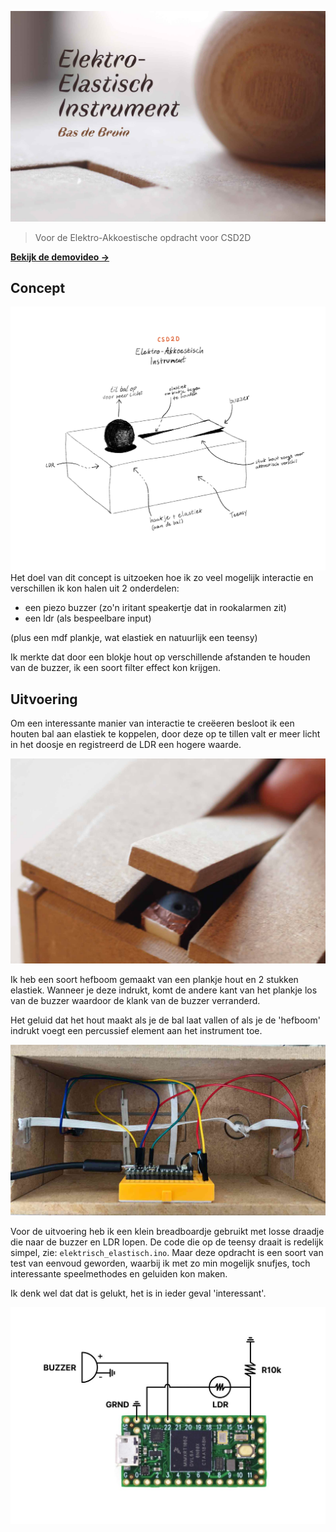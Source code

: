 ![Main Image](docs/hero.jpg)
> Voor de Elektro-Akkoestische opdracht voor CSD2D

[__Bekijk de demovideo &rarr;__](https://vimeo.com/427025028)

## Concept
![Schets](docs/schets.png)
Het doel van dit concept is uitzoeken hoe ik zo veel mogelijk interactie en verschillen ik kon halen uit 2 onderdelen: 
* een piezo buzzer (zo'n iritant speakertje dat in rookalarmen zit)
* een ldr (als bespeelbare input)

(plus een mdf plankje, wat elastiek en natuurlijk een teensy)

Ik merkte dat door een blokje hout op verschillende afstanden te houden van de buzzer, ik een soort filter effect kon krijgen. 

## Uitvoering

Om een interessante manier van interactie te creëeren besloot ik een houten bal aan elastiek te koppelen, door deze op te tillen valt er meer licht in het doosje en registreerd de LDR een hogere waarde.

![Buzzer](docs/photos/buzzer.jpg)

Ik heb een soort hefboom gemaakt van een plankje hout en 2 stukken elastiek. Wanneer je deze indrukt, komt de andere kant van het plankje los van de buzzer waardoor de klank van de buzzer verranderd.

Het geluid dat het hout maakt als je de bal laat vallen of als je de 'hefboom' indrukt voegt een percussief element aan het instrument toe.

![Binnenkant](docs/photos/inside.jpg)

Voor de uitvoering heb ik een klein breadboardje gebruikt met losse draadje die naar de buzzer en LDR lopen.
De code die op de teensy draait is redelijk simpel, zie: `elektrisch_elastisch.ino`. Maar deze opdracht is een soort van test van eenvoud geworden, waarbij ik met zo min mogelijk snufjes, toch interessante speelmethodes en geluiden kon maken.

Ik denk wel dat dat is gelukt, het is in ieder geval 'interessant'.

![Schema](docs/schematic.jpg)